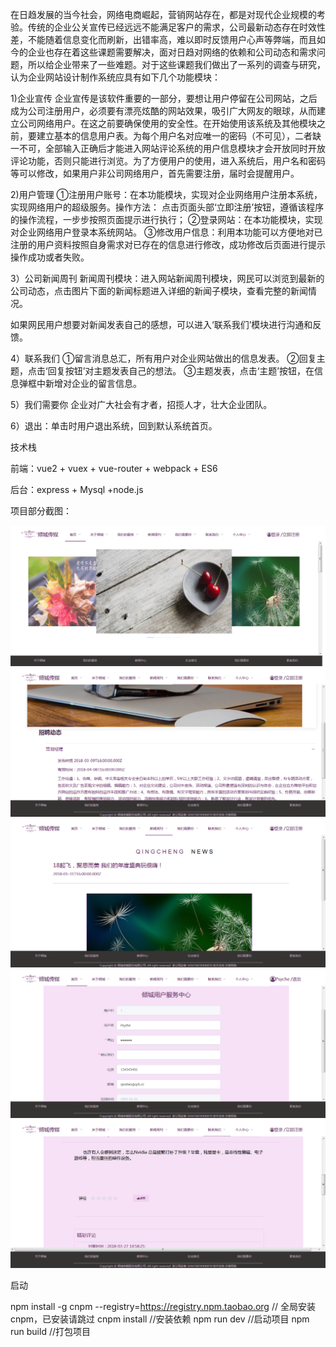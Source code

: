 在日趋发展的当今社会，网络电商崛起，营销网站存在，都是对现代企业规模的考验。传统的企业公关宣传已经远远不能满足客户的需求，公司最新动态存在时效性差，不能随着信息变化而刷新，出错率高，难以即时反馈用户心声等弊端，而且如今的企业也存在着这些课题需要解决，面对日趋对网络的依赖和公司动态和需求问题，所以给企业带来了一些难题。对于这些课题我们做出了一系列的调查与研究，认为企业网站设计制作系统应具有如下几个功能模块：

1)企业宣传
企业宣传是该软件重要的一部分，要想让用户停留在公司网站，之后成为公司注册用户，必须要有漂亮炫酷的网站效果，吸引广大网友的眼球，从而建立公司网络用户。在这之前要确保使用的安全性。在开始使用该系统及其他模块之前，要建立基本的信息用户表。为每个用户名对应唯一的密码（不可见），二者缺一不可，全部输入正确后才能进入网站评论系统的用户信息模块才会开放同时开放评论功能，否则只能进行浏览。为了方便用户的使用，进入系统后，用户名和密码等可以修改，如果用户非公司网络用户，首先需要注册，届时会提醒用户。

2)用户管理
①注册用户账号：在本功能模块，实现对企业网络用户注册本系统，实现网络用户的超级服务。操作方法：
点击页面头部‘立即注册’按钮，遵循该程序的操作流程，一步步按照页面提示进行执行；
  ②登录网站：在本功能模块，实现对企业网络用户登录本系统网站。
    ③修改用户信息：利用本功能可以方便地对已注册的用户资料按照自身需求对已存在的信息进行修改，成功修改后页面进行提示操作成功或者失败。
		
	
3）公司新闻周刊
新闻周刊模块：进入网站新闻周刊模块，网民可以浏览到最新的公司动态，点击图片下面的新闻标题进入详细的新闻子模块，查看完整的新闻情况。

如果网民用户想要对新闻发表自己的感想，可以进入‘联系我们’模块进行沟通和反馈。

4）联系我们
①留言消息总汇，所有用户对企业网站做出的信息发表。
②回复主题，点击‘回复按钮’对主题发表自己的想法。
③主题发表，点击‘主题’按钮，在信息弹框中新增对企业的留言信息。

5）我们需要你
    企业对广大社会有才者，招揽人才，壮大企业团队。
		
6）退出：单击时用户退出系统，回到默认系统首页。

技术栈

  前端：vue2 + vuex + vue-router + webpack + ES6
	
  后台：express + Mysql +node.js

项目部分截图：

![image](https://github.com/Psyche-C/qingchengMedia/blob/master/images/%E4%B8%BB%E9%A1%B5.png)
![image](https://github.com/Psyche-C/qingchengMedia/blob/master/images/%E6%8B%9B%E8%81%98.png)
![image](https://github.com/Psyche-C/qingchengMedia/blob/master/images/%E6%96%B0%E9%97%BB.png)
![image](https://github.com/Psyche-C/qingchengMedia/blob/master/images/%E6%B3%A8%E5%86%8C.png)
![image](https://github.com/Psyche-C/qingchengMedia/blob/master/images/%E8%AF%84%E8%AE%BA.png)

启动
  
  npm install -g cnpm --registry=https://registry.npm.taobao.org // 全局安装 cnpm，已安装请跳过
  cnpm install      //安装依赖
  npm run dev       //启动项目
  npm run build     //打包项目


